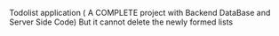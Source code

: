 Todolist application ( A COMPLETE project with Backend DataBase and Server Side Code)
But it cannot delete the newly formed lists